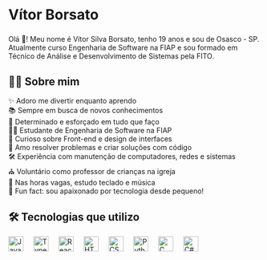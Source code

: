 <h1 align="left">Vítor Borsato</h1>

###

<p align="left">
  Olá 👋! Meu nome é Vítor Silva Borsato, tenho 19 anos e sou de Osasco - SP.<br>
  Atualmente curso Engenharia de Software na FIAP e sou formado em Técnico de Análise e Desenvolvimento de Sistemas pela FITO.
</p>

###

<h2 align="left">🧑‍💻 Sobre mim</h2>

<p align="left">
  ✨ Adoro me divertir enquanto aprendo<br>
  📚 Sempre em busca de novos conhecimentos<br>
  🎯 Determinado e esforçado em tudo que faço<br>
  👨‍💻 Estudante de Engenharia de Software na FIAP<br>
  🎨 Curioso sobre Front-end e design de interfaces<br>
  🧠 Amo resolver problemas e criar soluções com código<br>
  🛠️ Experiência com manutenção de computadores, redes e sistemas<br>
  ⛪ Voluntário como professor de crianças na igreja<br>
  🎹 Nas horas vagas, estudo teclado e música<br>
  🎲 Fun fact: sou apaixonado por tecnologia desde pequeno!
</p>

###

<h2 align="left">🛠️ Tecnologias que utilizo</h2>

<div align="left">
  <img src="https://cdn.jsdelivr.net/gh/devicons/devicon/icons/javascript/javascript-original.svg" height="30" alt="JavaScript logo" />
  <img width="12" />
  <img src="https://cdn.jsdelivr.net/gh/devicons/devicon/icons/typescript/typescript-original.svg" height="30" alt="TypeScript logo" />
  <img width="12" />
  <img src="https://cdn.jsdelivr.net/gh/devicons/devicon/icons/react/react-original.svg" height="30" alt="React logo" />
  <img width="12" />
  <img src="https://cdn.jsdelivr.net/gh/devicons/devicon/icons/html5/html5-original.svg" height="30" alt="HTML5 logo" />
  <img width="12" />
  <img src="https://cdn.jsdelivr.net/gh/devicons/devicon/icons/css3/css3-original.svg" height="30" alt="CSS3 logo" />
  <img width="12" />
  <img src="https://cdn.jsdelivr.net/gh/devicons/devicon/icons/python/python-original.svg" height="30" alt="Python logo" />
  <img width="12" />
  <img src="https://cdn.jsdelivr.net/gh/devicons/devicon/icons/c/c-original.svg" height="30" alt="C logo" />
  <img width="12" />
  <img src="https://cdn.jsdelivr.net/gh/devicons/devicon/icons/csharp/csharp-original.svg" height="30" alt="C# logo" />
</div>
